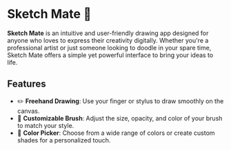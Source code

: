 # Sketch Mate 🎨

**Sketch Mate** is an intuitive and user-friendly drawing app designed for anyone who loves to express their creativity digitally. Whether you're a professional artist or just someone looking to doodle in your spare time, Sketch Mate offers a simple yet powerful interface to bring your ideas to life.

## Features

- ✏️ **Freehand Drawing**: Use your finger or stylus to draw smoothly on the canvas.
- 🎨 **Customizable Brush**: Adjust the size, opacity, and color of your brush to match your style.
- 🌈 **Color Picker**: Choose from a wide range of colors or create custom shades for a personalized touch.

